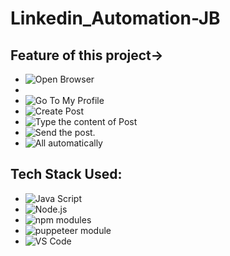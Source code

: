 # Linkedin_Automation-JB


## Feature of this project->

- <img src ="https://img.shields.io/badge/1-Open Browser-brightgreen" alt="Open Browser">
- <img src ="https://img.shields.io/badge/2-Sign in -orange" alt="">
- <img src ="https://img.shields.io/badge/3-Go To My Profile-red" alt="Go To My Profile">
- <img src ="https://img.shields.io/badge/4-Create Post-blue" alt="Create Post">
- <img src ="https://img.shields.io/badge/5-Type the content of Post-red" alt="Type the content of Post">
- <img src ="https://img.shields.io/badge/6-Send the post.-blueviolet" alt="Send the post.">
- <img src ="https://img.shields.io/badge/7-All automatically-success" alt="All automatically">


## Tech Stack Used:
- <img src ="https://img.shields.io/badge/1-Java Script-brightgreen" alt="Java Script">
- <img src ="https://img.shields.io/badge/2-Node.js-orange" alt="Node.js">
- <img src ="https://img.shields.io/badge/3-npm modules-red" alt="npm modules">
- <img src ="https://img.shields.io/badge/4-puppeteer module-blue" alt="puppeteer module">
- <img src ="https://img.shields.io/badge/5-VS Code-red" alt="VS Code">

